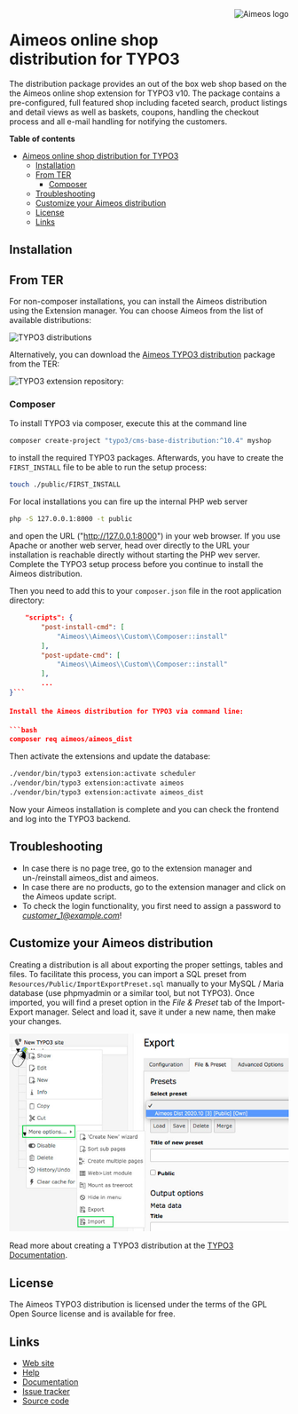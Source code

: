 <a href="https://aimeos.org/">
    <img src="https://aimeos.org/fileadmin/template/icons/logo.png" alt="Aimeos logo" title="Aimeos" align="right" height="60" />
</a>

# Aimeos online shop distribution for TYPO3

The distribution package provides an out of the box web shop based on the the Aimeos
online shop extension for TYPO3 v10. The package contains a pre-configured, full featured shop
including faceted search, product listings and detail views as well as baskets, coupons,
handling the checkout process and all e-mail handling for notifying the customers.

**Table of contents**
- [Aimeos online shop distribution for TYPO3](#aimeos-online-shop-distribution-for-typo3)
  - [Installation](#installation)
  - [From TER](#from-ter)
    - [Composer](#composer)
  - [Troubleshooting](#troubleshooting)
  - [Customize your Aimeos distribution](#customize-your-aimeos-distribution)
  - [License](#license)
  - [Links](#links)

## Installation

## From TER

For non-composer installations, you can install the Aimeos distribution using the
Extension manager. You can choose Aimeos from the list of available distributions:

![TYPO3 distributions](https://aimeos.org/fileadmin/aimeos.org/images/aimeos-typo3-dist-install.png)

Alternatively, you can download the [Aimeos TYPO3 distribution](https://extensions.typo3.org/extension/aimeos_dist/)
package from the TER:

![TYPO3 extension repository:](https://aimeos.org/fileadmin/aimeos.org/images/aimeos-typo3-dist-install.png)

### Composer

To install TYPO3 via composer, execute this at the command line

```bash
composer create-project "typo3/cms-base-distribution:^10.4" myshop
```

to install the required TYPO3 packages. Afterwards, you have to create the
`FIRST_INSTALL` file to be able to run the setup process:

```bash
touch ./public/FIRST_INSTALL
```

For local installations you can fire up the internal PHP web server

```bash
php -S 127.0.0.1:8000 -t public
```

and open the URL ("http://127.0.0.1:8000") in your web browser. If you use Apache or
another web server, head over directly to the URL your installation is reachable directly
without starting the PHP wev server. Complete the TYPO3 setup process before you continue
to install the Aimeos distribution.

Then you need to add this to your `composer.json` file in the root application directory:

```json
    "scripts": {
        "post-install-cmd": [
            "Aimeos\\Aimeos\\Custom\\Composer::install"
        ],
        "post-update-cmd": [
            "Aimeos\\Aimeos\\Custom\\Composer::install"
        ],
        ...
}```

Install the Aimeos distribution for TYPO3 via command line:

```bash
composer req aimeos/aimeos_dist
```

Then activate the extensions and update the database:

```bash
./vendor/bin/typo3 extension:activate scheduler
./vendor/bin/typo3 extension:activate aimeos
./vendor/bin/typo3 extension:activate aimeos_dist
```

Now your Aimeos installation is complete and you can check the frontend and log into
the TYPO3 backend.

## Troubleshooting

- In case there is no page tree, go to the extension manager and un-/reinstall aimeos_dist and aimeos.
- In case there are no products, go to the extension manager and click on the Aimeos update script.
- To check the login functionality, you first need to assign a password to *customer_1@example.com*!

## Customize your Aimeos distribution

Creating a distribution is all about exporting the proper settings, tables and files. To facilitate
this process, you can import a SQL preset from `Resources/Public/ImportExportPreset.sql` manually
to your MySQL / Maria database (use phpmyadmin or a similar tool, but not TYPO3). Once imported,
you will find a preset option in the *File & Preset* tab of the Import-Export manager. Select and
load it, save it under a new name, then make your changes.

![File & Preset](./Documentation/Images/Aimeos-imp-exp-settings.jpg)

Read more about creating a TYPO3 distribution at the [TYPO3 Documentation](https://docs.typo3.org/m/typo3/reference-coreapi/master/en-us/ExtensionArchitecture/CreateNewDistribution/Index.html).

## License

The Aimeos TYPO3 distribution is licensed under the terms of the GPL Open Source
license and is available for free.

## Links

* [Web site](https://aimeos.org/TYPO3)
* [Help](https://aimeos.org/help)
* [Documentation](https://aimeos.org/docs/typo3/)
* [Issue tracker](https://github.com/aimeos/aimeos-typo3-dist/issues)
* [Source code](https://github.com/aimeos/aimeos-typo3-dist)

